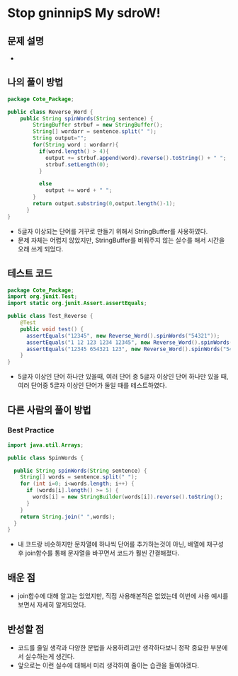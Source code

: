 # Stop gninnipS My sdroW!

## 문제 설명

*  

## 나의 풀이 방법

```java
package Cote_Package;

public class Reverse_Word {
	public String spinWords(String sentence) {
	    StringBuffer strbuf = new StringBuffer();
	    String[] wordarr = sentence.split(" ");
	    String output="";
	    for(String word : wordarr){
	      if(word.length() > 4){
	        output += strbuf.append(word).reverse().toString() + " ";
	        strbuf.setLength(0);
	      }

	      else
	        output += word + " ";
	    }
	    return output.substring(0,output.length()-1);
	  }
}
```

*  5글자 이상되는 단어를 거꾸로 만들기 위해서 StringBuffer를 사용하였다.
*  문제 자체는 어렵지 않았지만, StringBuffer를 비워주지 않는 실수를 해서 시간을 오래 쓰게 되었다.


## 테스트 코드
```java
package Cote_Package;
import org.junit.Test;
import static org.junit.Assert.assertEquals;

public class Test_Reverse {
	@Test
    public void test() {
      assertEquals("12345", new Reverse_Word().spinWords("54321"));
      assertEquals("1 12 123 1234 12345", new Reverse_Word().spinWords("1 12 123 1234 54321"));
      assertEquals("12345 654321 123", new Reverse_Word().spinWords("54321 123456 123"));
    }
}
```
*  5글자 이상인 단어 하나만 있을때, 여러 단어 중 5글자 이상인 단어 하나만 있을 때, 여러 단어중 5글자 이상인 단어가 둘일 때를 테스트하였다.


## 다른 사람의 풀이 방법

### Best Practice

```java
import java.util.Arrays;

public class SpinWords {

  public String spinWords(String sentence) {
    String[] words = sentence.split(" ");
    for (int i=0; i<words.length; i++) {
      if (words[i].length() >= 5) {
        words[i] = new StringBuilder(words[i]).reverse().toString();
      }
    }
    return String.join(" ",words);
  }
}
```
*   내 코드랑 비슷하지만 문자열에 하나씩 단어를 추가하는것이 아닌, 배열에 재구성 후 join함수를 통해 문자열을 바꾸면서 코드가 훨씬 간결해졌다.


## 배운 점

*  join함수에 대해 알고는 있었지만, 직접 사용해본적은 없었는데 이번에 사용 예시를 보면서 자세히 알게되었다.


## 반성할 점

*  코드를 줄일 생각과 다양한 문법을 사용하려고만 생각하다보니 정작 중요한 부분에서 실수하는게 생긴다.
*  앞으로는 이런 실수에 대해서 미리 생각하여 줄이는 습관을 들여야겠다.
